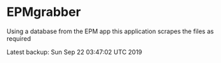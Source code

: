 # EPMgrabber
Using a database from the EPM app this application scrapes the files as required


Latest backup: Sun Sep 22 03:47:02 UTC 2019
